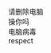 <br>
<br>
<br>
<br
操你傻逼吵架电脑<br>
请删除电脑<br>
操你吗<br>
电脑病毒<br>
respect<br>
<br>
<br>
<br>
<br>
<br>
<br>
<br>

